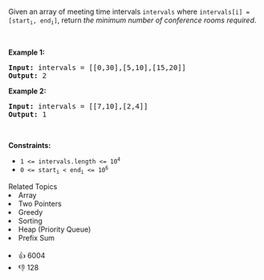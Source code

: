 <p>Given an array of meeting time intervals <code>intervals</code> where <code>intervals[i] = [start<sub>i</sub>, end<sub>i</sub>]</code>, return <em>the minimum number of conference rooms required</em>.</p>

<p>&nbsp;</p> 
<p><strong>Example 1:</strong></p> 
<pre><strong>Input:</strong> intervals = [[0,30],[5,10],[15,20]]
<strong>Output:</strong> 2
</pre>
<p><strong>Example 2:</strong></p> 
<pre><strong>Input:</strong> intervals = [[7,10],[2,4]]
<strong>Output:</strong> 1
</pre> 
<p>&nbsp;</p> 
<p><strong>Constraints:</strong></p>

<ul> 
 <li><code>1 &lt;=&nbsp;intervals.length &lt;= 10<sup>4</sup></code></li> 
 <li><code>0 &lt;= start<sub>i</sub> &lt; end<sub>i</sub> &lt;= 10<sup>6</sup></code></li> 
</ul>

<div><div>Related Topics</div><div><li>Array</li><li>Two Pointers</li><li>Greedy</li><li>Sorting</li><li>Heap (Priority Queue)</li><li>Prefix Sum</li></div></div><br><div><li>👍 6004</li><li>👎 128</li></div>